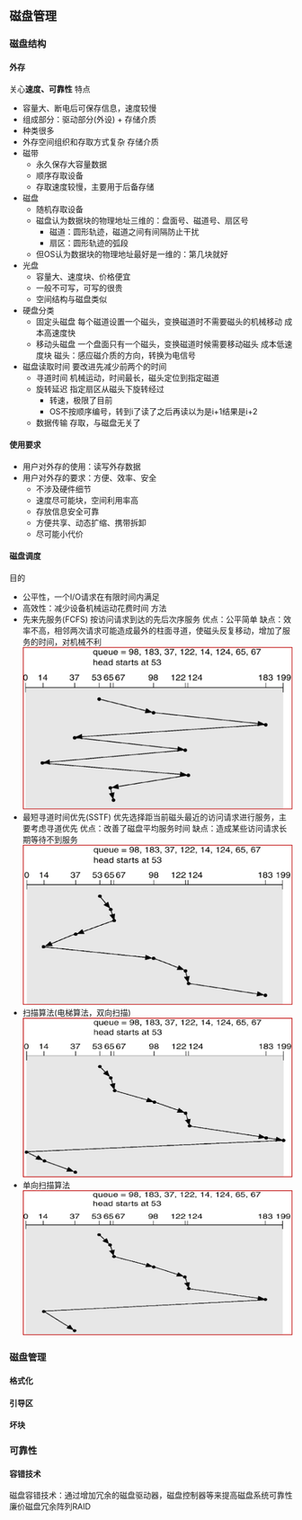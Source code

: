 ## 磁盘管理
### 磁盘结构
#### 外存
关心**速度、可靠性**
特点
- 容量大、断电后可保存信息，速度较慢
- 组成部分：驱动部分(外设) + 存储介质
- 种类很多
- 外存空间组织和存取方式复杂
存储介质
- 磁带
  - 永久保存大容量数据
  - 顺序存取设备
  - 存取速度较慢，主要用于后备存储
- 磁盘
  - 随机存取设备
  - 磁盘认为数据块的物理地址三维的：盘面号、磁道号、扇区号
    - 磁道：圆形轨迹，磁道之间有间隔防止干扰
    - 扇区：圆形轨迹的弧段
  - 但OS认为数据块的物理地址最好是一维的：第几块就好
- 光盘
  - 容量大、速度块、价格便宜
  - 一般不可写，可写的很贵
  - 空间结构与磁盘类似
- 硬盘分类
  - 固定头磁盘
    每个磁道设置一个磁头，变换磁道时不需要磁头的机械移动
    成本高速度快
  - 移动头磁盘
    一个盘面只有一个磁头，变换磁道时候需要移动磁头
    成本低速度块
  磁头：感应磁介质的方向，转换为电信号
- 磁盘读取时间
  要改进先减少前两个的时间
  - 寻道时间
    机械运动，时间最长，磁头定位到指定磁道
  - 旋转延迟
    指定扇区从磁头下旋转经过
      - 转速，极限了目前
      - OS不按顺序编号，转到i了读了之后再读以为是i+1结果是i+2
  - 数据传输
    存取，与磁盘无关了
#### 使用要求
- 用户对外存的使用：读写外存数据
- 用户对外存的要求：方便、效率、安全
  - 不涉及硬件细节
  - 速度尽可能块，空间利用率高
  - 存放信息安全可靠
  - 方便共享、动态扩缩、携带拆卸
  - 尽可能小代价
#### 磁盘调度
目的
- 公平性，一个I/O请求在有限时间内满足
- 高效性：减少设备机械运动花费时间
方法
- 先来先服务(FCFS)
    按访问请求到达的先后次序服务
    优点：公平简单
    缺点：效率不高，相邻两次请求可能造成最外的柱面寻道，使磁头反复移动，增加了服务的时间，对机械不利
![](./ref/ch13_1.png)
- 最短寻道时间优先(SSTF)
    优先选择距当前磁头最近的访问请求进行服务，主要考虑寻道优先
    优点：改善了磁盘平均服务时间
    缺点：造成某些访问请求长期等待不到服务
![](./ref/ch13_2.png)
- 扫描算法(电梯算法，双向扫描)
![](./ref/ch13_3.png)
- 单向扫描算法
![](./ref/ch13_4.png)
### 磁盘管理
#### 格式化
#### 引导区
#### 坏块 
### 可靠性
#### 容错技术
磁盘容错技术：通过增加冗余的磁盘驱动器，磁盘控制器等来提高磁盘系统可靠性
廉价磁盘冗余阵列RAID